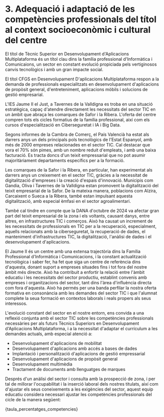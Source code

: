 # 3. Adequació i adaptació de les competències  professionals del títol al context socioeconòmic i cultural del centre


<!-- El  primer  apartat,  resultat  del  consens,  ha  d'obeir  a  una  anàlisi  del  context socioeconòmic i cultural del centre educatiu i les característiques de l'alumnat.  

L'objectiu no és modificar o suprimir competències professionals del títol, sinó adaptar-les i ponderar-les segons l'anàlisi d'eixe entorn i el contingut del PAC. Sospesar i estimar  la  importància  de  cada  una  de  les  competències  professionals  del  cicle  i  desplegar  el projecte curricular d'acord amb això permet ajustar el perfil professional  per  a  formar titulats que s'adapten a les necessitats de l'entorn productiu i facilita la inserció laboral.  
Per  a  afrontar  correctament  este  primer  pas  de  la  concreció  del  perfil  professional,  és necessari que els equips educatius estiguen en contacte amb els consells territorials de la zona i tinguen en compte la visió dels prospectors d'empreses. Això es farà amb  la intenció d'establir una via de consulta directa amb el sector productiu. 
Les decisions per a efectuar el PCCF preses en este apartat haurien d'anar més enllà del  pla teòric. Això es pot aconseguir fent que el pes assignat a cada competència  professional tinga un reflex en el desenrotllament del treball a l'aula, com s'explicarà més avant. 

-->

El títol de Tècnic Superior en Desenvolupament d'Aplicacions Multiplataforma és un títol clau dins la família professional d'Informàtica i Comunicaions, un sector en constant evolució propiciada pels vertiginosos canvis tecnològics i amb un gran impacte social.

El títol CFGS en Desenvolupament D'aplicacions Multiplataforma respon a la demanda de professionals especialitzats en desenvolupament d'aplicacions de propòsit general, d'entreteniment, aplicacions mòbils i solucions de gestió empresarial.

L'IES Jaume II el Just, a Tavernes de la Valldigna es troba en una situació estratègica, capaç d'atendre directament les necessitats del sector TIC en un àmbit que abraça les comarques de Safor i la Ribera. L'oferta del centre compren tots els cicles formatius de la família professional, així com els cursos d'especialització en Ciberseguretat i IA i Big Data.

Segons informes de la Cambra de Comerç, el País Valencià ha estat als darrers anys un dels principals pols tecnològics de l'Estat Espanyol, amb més de 2000 empreses relacionades en el sector TIC. Cal destacar que vora el 70% són pimes, amb un nombre reduit d'empleats, i amb una baixa facturació. Es tracta doncs d'un teixit empressarial que no pot asumir majoritàriament departaments específics per a la formació.

Les comarques de la Safor i la Ribera, en particular, han experimentat als darrers anys un creixement en el sector TIC, gràcies a la necessitat de digitalització d'empreses i la creació d'espais d'innovació. Municipis com Gandia, Oliva i Tavernes de la Valldigna estan promovent la digitalització del teixit empresarial de la Safor. De la mateixa manera, poblacions com Alzira, Carcaixent o Sueca a la Ribera, també estan impulsant aquesta digitalització, amb especial èmfasi en el sector agroalimentari.

També cal tindre en compte que la DANA d'octubre de 2024 va afectar gran part del teixit empresarial de la zona i els voltants, causant danys, entre altres, en infrastructures TIC i comerços. Això ha causat un increment de les necessitats de professionals en TIC per a la recuperació, especialment, aquells relacionats amb la ciberseguretat, la recuperació de dades, el manteniment d'infrastructures TIC, la digitalització, l'anàlisi de dades i el desenvolupament d'aplicacions.

El Jaume II és un centre amb una extensa trajectòria dins la Família Professional d'Informàtica i Comunicacions, i la constant actualització tecnològica i saber fer, ha fet que siga un centre de referència dins d'aquesta, donant suport a empreses situades fins i tot fora del nostre àmbit més directe. Això ha contribuit a enfortir la relació entre l'àmbit educatiu i les necessitats del sector productiu, establint convenis amb empreses i organitzacions del sector, tant dins l'àrea d'influència directa com fora d'aquesta. Això ha permés per una banda perfilar la nostra oferta formativa en consonància amb les demandes del sector TIC i que l'alumnat complete la seua formació en contextos laborals i reals propers als seus interessos.

L'evolució constant del sector en el nostre entorn, ens convida a una reflexió conjunta amb el sector TIC sobre les competències professionals necessàries per als futurs Tècnics Superiors en Desenvolupament d'Aplicacions Multiplataforma, i a la necessitat d'adaptar el currículum a les demandes actuals, amb especial atenció a:

* Desenvolupament d'aplicacions de mobilitat
* Desenvolupament d'aplicacions amb accés a bases de dades
* Implantació i personalització d'aplicacions de gestió empressarial
* Desenvolupament d'aplicacions de propòsit general
* Desenvolupament multimèdia
* Tractament de documents amb llenguatges de marques

Després d'un anàlisi del sector i consulta amb la prospecció de zona, i per tal de millorar l'ocupabilitat i la inserció laboral dels nostres titulats, així com d'ajustar els seus coneixements a les exigències del sector, aquest equip educatiu considera necessari ajustar les competències professionals del cicle de la manera següent:

{taula_percentatges_competencies}